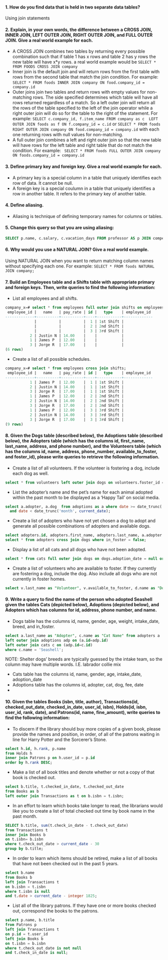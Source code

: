 
#### 1. How do you find data that is held in two separate data tables?
Using join statements
#### 2. Explain, in your own words, the difference between a CROSS JOIN, INNER JOIN, LEFT OUTER JOIN, RIGHT OUTER JOIN, and FULL OUTER JOIN. Give a real world example for each.
- A CROSS JOIN combines two tables by returning every possible combination such that if table 1 has x rows and table 2 has y rows the new table will have x*y rows. a real world example would be `SELECT * FROM FOODS CROSS JOIN company`
- Inner join is the default join and will return rows from the first table with rows from the second table  that match the join condition. For example: `SELECT * FROM foods INNER JOIN company ON food.company_id = company.id`
- Outer joins join two tables and return rows with empty values for non-matching rows.  The side specified determines which table will have all rows returned regardless of a match.  So a left outer join will return all the rows of the table specified to the left of the join operator while a right outer join will do so for the table to the right of the statement. For example: `SELECT c.company_id, f.item_name FROM company as c  LEFT OUTER JOIN foods as f ON f.company_id = c.id` or `SELECT * FROM foods RIGHT OUTER JOIN company ON food.company_id = company.id` with each one returning rows with null values for non-matching.
- A full outer join combines a left and right outer join so that the new table will have rows for the left table and right table that do not match the condition. For example: ` SELECT * FROM foods FULL OUTER JOIN company ON foods.company_id = company.id`

#### 3. Define primary key and foreign key. Give a real world example for each.
- A primary key is a special column in a table that uniquely identifies each row of data. It cannot be null.
- A foreign key is a special coulumn in a table that uniquely identifies a row in another table.  It refers to the primary key of another table.
#### 4. Define aliasing.
- Aliasing is technique of defining temporary names for columns or tables.
#### 5. Change this query so that you are using aliasing:

```SQL
SELECT p.name, c.salary, c.vacation_days FROM professor AS p JOIN compensation AS c ON p.id = c.professor_id;
```

#### 6. Why would you use a NATURAL JOIN? Give a real world example.
Using NATURAL JOIN when you want to return matching column names without specifying each one. For example: `SELECT * FROM foods NATURAL JOIN company;`

#### 7. Build an Employees table and a Shifts table with appropriate primary and foreign keys. Then, write queries to find the following information:

- List all employees and all shifts.

```SQL
company_x=# select * from employees full outer join shifts on employees.employee_id = shifts.employee_id;
 employee_id |   name   | pay_rate | id |   type    | employee_id
-------------+----------+----------+----+-----------+-------------
             |          |          |  1 | 1st Shift |
             |          |          |  2 | 2nd Shift |
             |          |          |  3 | 3rd Shift |
           2 | Justin N | 14.00    |    |           |
           1 | James P  | 12.00    |    |           |
           3 | Jorge R  | 17.00    |    |           |
(6 rows)
```

- Create a list of all possible schedules.

```SQL
company_x=# select * from employees cross join shifts;
 employee_id |   name   | pay_rate | id |   type    | employee_id
-------------+----------+----------+----+-----------+-------------
           1 | James P  | 12.00    |  1 | 1st Shift |
           2 | Justin N | 14.00    |  1 | 1st Shift |
           3 | Jorge R  | 17.00    |  1 | 1st Shift |
           1 | James P  | 12.00    |  2 | 2nd Shift |
           2 | Justin N | 14.00    |  2 | 2nd Shift |
           3 | Jorge R  | 17.00    |  2 | 2nd Shift |
           1 | James P  | 12.00    |  3 | 3rd Shift |
           2 | Justin N | 14.00    |  3 | 3rd Shift |
           3 | Jorge R  | 17.00    |  3 | 3rd Shift |
(9 rows)
```

#### 8. Given the Dogs table (described below), the Adoptions table (described below), the Adopters table (which has the columns id, first_name, last_name, address, and phone number), and the Volunteers table (which has the columns id, name, address, phone_number, available_to_foster, and foster_id), please write queries to retrieve the following information.

- Create a list of all volunteers. If the volunteer is fostering a dog, include each dog as well.

```SQL
select * from volunteers left outer join dogs on volunteers.foster_id = dogs.id;
```

- List the adopter’s name and the pet’s name for each animal adopted within the past month to be displayed as a ‘Happy Tail’ on social media.

```SQL
select a.adopter, a.dog  from adoptions as a where date >= date_trunc('month', current_date - interval '1' month)
  and date < date_trunc('month', current_date);
```

- Create a list of adopters who have not yet chosen a dog to adopt and generate all possible combinations of adopters and available dogs.

```SQL
select adopters.id, adopters.first_name, adopters.last_name, a.adopter from adoptions as a right outer join adopters on adopters.id = a.adopter;
select * from adopters cross join dogs where in_foster = false;

```

- Display a list of all cats and all dogs who have not been adopted.

```SQL
select * from cats full outer join dogs on dogs.adoption_date = null or cats.adoption_date = null;join the adoptions table
```

- Create a list of volunteers who are available to foster. If they currently are fostering a dog, include the dog. Also include all dogs who are not currently in foster homes.

```SQL
select v.last_name as "Volunteer", v.available_to_foster, d.name as "Dog Name", d.in_foster from volunteers v full outer join dogs d on v.foster_id = d.id;
```


#### 9. Write a query to find the name of the person who adopted Seashell given the tables Cats (depicted below), Adoptions (depicted below), and Adopters which has columns for id, address, phone number, and name.

- Dogs table has the columns id, name, gender, age, weight, intake_date, breed, and in_foster.

```SQL
select a.last_name as "Adopter", c.name as "Cat Name" from adopters a
left outer join adoptions adp on (a.id=adp.id)
left outer join cats c on (adp.id=c.id)
where c.name = 'Seashell';
```

NOTE: Shelter dogs’ breeds are typically guessed by the intake team, so the column may have multiple words. I.E. labrador collie mix
- Cats table has the columns id, name, gender, age, intake_date, adoption_date
- Adoptions table has the columns id, adopter, cat, dog, fee, date
-
#### 10. Given the tables Books (isbn, title, author), Transactions(id, checked_out_date, checked_in_date, user_id, isbn), Holds(id, isbn, user_id, rank, date), and Patrons(id, name, fine_amount), write queries to find the following information:

- To discern if the library should buy more copies of a given book, please provide the names and position, in order, of all of the patrons waiting in line for Harry Potter and the Sorcerer’s Stone.

```SQL
select h.id, h.rank, p.name
from Holds h
inner join Patrons p on h.user_id = p.id
order by h.rank DESC;

```

- Make a list of all book titles and denote whether or not a copy of that book is checked out.

```SQL
select b.title, t.checked_in_date, t.checked_out_date
from Books as b
left outer join Transactions as t on b.isbn = t.isbn;
```

- In an effort to learn which books take longer to read, the librarians would like you to create a list of total checked out time by book name in the past month.

```SQL
SELECT b.title, sum(t.check_in_date - t.check_out_date)
from Transactions t
inner join Books b
on t.isbn= b.isbn
where t.check_out_date > current_date - 30
group by b.title;
```

- In order to learn which items should be retired, make a list of all books that have not been checked out in the past 5 years.

```SQL
select b.name
from Books b
left join Transactions t
on b.isbn = t.isbn
where t.isbn is null
and t.date > current_date - integer 1825;
```

- List all of the library patrons. If they have one or more books checked out, correspond the books to the patrons.

```SQL
select p.name, b.title
from Patrons p
left join Transactions t
on p.id = t.user_id
left join Books b
on t.isbn = b.isbn
where t.check_out_date is not null
and t.check_in_date is null;
```
